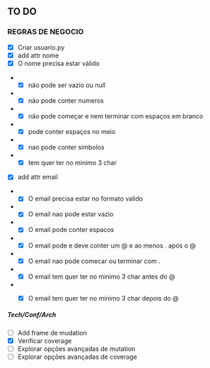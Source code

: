 ## TO DO

### REGRAS DE NEGOCIO
- [X] Criar usuario.py
- [X] add attr nome
- [X] O nome precisa estar válido
- - [X] não pode ser vazio ou  null
- - [X] não pode conter numeros
- - [X] não pode começar e nem terminar com espaços em branco
- - [X] pode conter espaços no meio
- - [X] nao pode conter simbolos
- - [X] tem quer ter no minimo 3 char
- [X] add attr email
- - [X] O email precisa estar no formato valido
- - [X] O email nao pode estar vazio
- - [X] O email pode conter espacos
- - [X] O email pode e deve conter um @ e ao menos . após o @
- - [X] O email nao pode comecar ou terminar com .
- - [X] O email tem quer ter no minimo 3 char antes do @
- - [X] O email tem quer ter no minimo 3 char depois do @


##### Tech/Conf/Arch
- [ ] Add frame de mudation
- [X] Verificar coverage
- [ ] Explorar opções avançadas de mutation 
- [ ] Explorar opções avançadas de coverage
